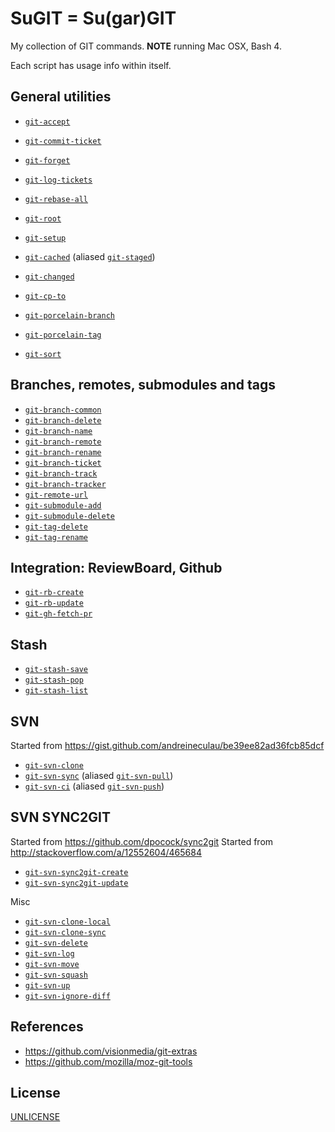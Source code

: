 # SuGIT = Su(gar)GIT

My collection of GIT commands. **NOTE** running Mac OSX, Bash 4.

Each script has usage info within itself.

## General utilities

* [`git-accept`](git-accept)
* [`git-commit-ticket`](git-commit-ticket)
* [`git-forget`](git-forget)
* [`git-log-tickets`](git-log-tickets)
* [`git-rebase-all`](git-rebase-all)
* [`git-root`](git-root)
* [`git-setup`](git-setup)

* [`git-cached`](git-cached) (aliased [`git-staged`](git-staged))
* [`git-changed`](git-changed)

* [`git-cp-to`](git-cp-to)
* [`git-porcelain-branch`](git-porcelain-branch)
* [`git-porcelain-tag`](git-porcelain-tag)
* [`git-sort`](git-sort)

## Branches, remotes, submodules and tags

* [`git-branch-common`](git-branch-common)
* [`git-branch-delete`](git-branch-delete)
* [`git-branch-name`](git-branch-name)
* [`git-branch-remote`](git-branch-remote)
* [`git-branch-rename`](git-branch-rename)
* [`git-branch-ticket`](git-branch-ticket)
* [`git-branch-track`](git-branch-track)
* [`git-branch-tracker`](git-branch-tracker)
* [`git-remote-url`](git-remote-url)
* [`git-submodule-add`](git-submodule-add)
* [`git-submodule-delete`](git-submodule-delete)
* [`git-tag-delete`](git-tag-delete)
* [`git-tag-rename`](git-tag-rename)


## Integration: ReviewBoard, Github

* [`git-rb-create`](git-rb-create)
* [`git-rb-update`](git-rb-update)
* [`git-gh-fetch-pr`](git-gh-fetch-pr)


## Stash

* [`git-stash-save`](git-stash-save)
* [`git-stash-pop`](git-stash-pop)
* [`git-stash-list`](git-stash-list)


## SVN

Started from https://gist.github.com/andreineculau/be39ee82ad36fcb85dcf

* [`git-svn-clone`](git-svn-clone)
* [`git-svn-sync`](git-svn-sync) (aliased [`git-svn-pull`](git-svn-pull))
* [`git-svn-ci`](git-svn-ci) (aliased [`git-svn-push`](git-svn-push))

## SVN SYNC2GIT

Started from https://github.com/dpocock/sync2git
Started from http://stackoverflow.com/a/12552604/465684

* [`git-svn-sync2git-create`](git-svn-sync2git-create)
* [`git-svn-sync2git-update`](git-svn-sync2git-update)


Misc

* [`git-svn-clone-local`](git-svn-clone-local)
* [`git-svn-clone-sync`](git-svn-clone-sync)
* [`git-svn-delete`](git-svn-delete)
* [`git-svn-log`](git-svn-log)
* [`git-svn-move`](git-svn-move)
* [`git-svn-squash`](git-svn-squash)
* [`git-svn-up`](git-svn-up)
* [`git-svn-ignore-diff`](git-svn-ignore-diff)


## References

* https://github.com/visionmedia/git-extras
* https://github.com/mozilla/moz-git-tools


## License

[UNLICENSE](LICENSE)
